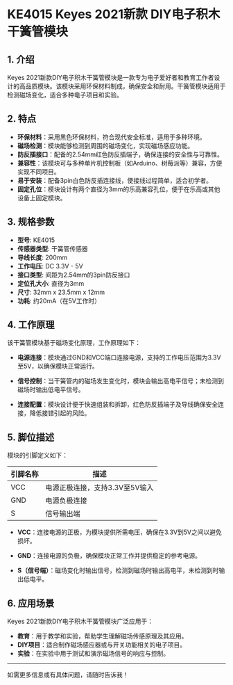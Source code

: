 
# KE4015 Keyes 2021新款 DIY电子积木 干簧管模块

## 1. 介绍

Keyes 2021新款DIY电子积木干簧管模块是一款专为电子爱好者和教育工作者设计的高品质模块。该模块采用环保材料制成，确保安全和耐用。干簧管模块适用于检测磁场变化，适合多种电子项目和实验。

## 2. 特点

- **环保材料**：采用黑色环保材料，符合现代安全标准，适用于多种环境。
- **磁场检测**：模块能够检测到周围的磁场变化，实现磁场感应功能。
- **防反插接口**：配备的2.54mm红色防反插端子，确保连接的安全性与可靠性。
- **兼容性**：该模块可与多种单片机控制板（如Arduino、树莓派等）兼容，方便实现不同项目。
- **易于安装**：配备3pin白色防反插连接线，使接线过程简单，适合初学者。
- **固定孔位**：模块设计有两个直径为3mm的乐高兼容孔位，便于在乐高或其他设备上固定模块。

## 3. 规格参数

- **型号**: KE4015
- **传感器类型**: 干簧管传感器
- **导线长度**: 200mm
- **工作电压**: DC 3.3V - 5V
- **接口类型**: 间距为2.54mm的3pin防反接口
- **定位孔大小**: 直径为3mm
- **尺寸**: 32mm x 23.5mm x 12mm
- **功耗**: 约20mA（在5V工作时）

## 4. 工作原理

该干簧管模块基于磁场变化原理，工作原理如下：

- **电源连接**：模块通过GND和VCC端口连接电源，支持的工作电压范围为3.3V至5V，以确保模块正常运行。

- **信号控制**：当干簧管内的磁场发生变化时，模块会输出高电平信号；未检测到磁场时输出低电平信号。

- **连接配置**：模块设计便于快速组装和拆卸，红色防反插端子及导线确保安全连接，降低接错引起的风险。

## 5. 脚位描述

模块的引脚定义如下：

| 引脚名称 | 描述                            |
|----------|---------------------------------|
| VCC      | 电源正极连接，支持3.3V至5V输入 |
| GND      | 电源负极连接                    |
| S        | 信号输出端                      |

- **VCC**：连接电源的正极，为模块提供所需电压，确保在3.3V到5V之间以避免损坏。

- **GND**：连接电源的负极，确保模块正常工作并提供稳定的参考电源。

- **S（信号端）**：磁场变化时输出信号，检测到磁场时输出高电平，未检测到时输出低电平。

## 6. 应用场景

Keyes 2021新款DIY电子积木干簧管模块广泛应用于：

- **教育**：用于教学和实验，帮助学生理解磁场传感原理及其应用。
- **DIY项目**：适合制作磁场感应器或与开关功能相关的电子项目。
- **实验**：在实验中用于测试和演示磁场信号的响应与控制。

---

如需更多信息或有具体问题，请随时告诉我！
